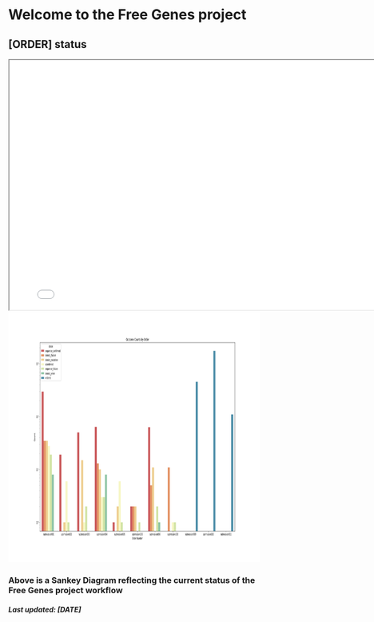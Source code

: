 # Welcome to the Free Genes project

## [ORDER] status

<iframe width="800" height="500" src="sankey.html"></iframe>

<img src="./outcomes.png" width="800" height="500" />

### Above is a Sankey Diagram reflecting the current status of the Free Genes project workflow

##### Last updated: [DATE]
